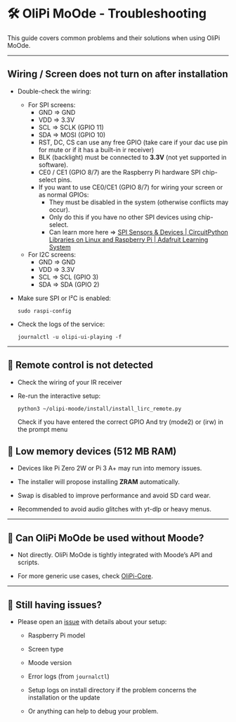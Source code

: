 # 🛠️ OliPi MoOde - Troubleshooting

This guide covers common problems and their solutions when using OliPi MoOde.

---

## Wiring / Screen does not turn on after installation

- Double-check the wiring:
  - For SPI screens:
    - GND => GND
    - VDD => 3.3V
    - SCL => SCLK (GPIO 11)
    - SDA => MOSI (GPIO 10)
    - RST, DC, CS can use any free GPIO (take care if your dac use pin for mute or if it has a built-in ir receiver)
    - BLK (backlight) must be connected to **3.3V** (not yet supported in software).
    - CE0 / CE1 (GPIO 8/7) are the Raspberry Pi hardware SPI chip-select pins.
    - If you want to use CE0/CE1 (GPIO 8/7) for wiring your screen or as normal GPIOs:
      - They must be disabled in the system (otherwise conflicts may occur).
      - Only do this if you have no other SPI devices using chip-select.
      - Can learn more here => [SPI Sensors &amp; Devices | CircuitPython Libraries on Linux and Raspberry Pi | Adafruit Learning System](https://learn.adafruit.com/circuitpython-on-raspberrypi-linux/spi-sensors-devices)
  - For I2C screens:
    - GND => GND
    - VDD => 3.3V
    - SCL => SCL (GPIO 3)
    - SDA => SDA (GPIO 2)

- Make sure SPI or I²C is enabled:
  
  `sudo raspi-config`

- Check the logs of the service:
  
  `journalctl -u olipi-ui-playing -f`

---

## 🔹 Remote control is not detected

- Check the wiring of your IR receiver

- Re-run the interactive setup:
  
  `python3 ~/olipi-moode/install/install_lirc_remote.py`
  
  Check if you have entered the correct GPIO And try (mode2) or (irw) in the prompt menu


## 🔹 Low memory devices (512 MB RAM)

- Devices like Pi Zero 2W or Pi 3 A+ may run into memory issues.

- The installer will propose installing **ZRAM** automatically.

- Swap is disabled to improve performance and avoid SD card wear.

- Recommended to avoid audio glitches with yt-dlp or heavy menus.

---

## 🔹 Can OliPi MoOde be used without Moode?

- Not directly. OliPi MoOde is tightly integrated with Moode’s API and scripts.

- For more generic use cases, check [OliPi-Core](https://github.com/OliPi-Project/olipi-core).

---

## 🔹 Still having issues?

- Please open an [issue](https://github.com/OliPi-Project/olipi-moode/issues) with details about your setup:
  
  - Raspberry Pi model
  
  - Screen type
  
  - Moode version
  
  - Error logs (from `journalctl`)

  - Setup logs on install directory if the problem concerns the installation or the update

  - Or anything can help to debug your problem.
